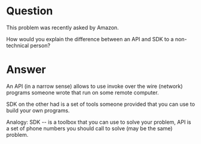 # Question

This problem was recently asked by Amazon.

How would you explain the difference between an API and SDK to a non-technical person?

# Answer

An API (in a narrow sense) allows to use invoke over the wire (network) programs someone wrote that run on some remote computer.

SDK on the other had is a set of tools someone provided that you can use to build your own programs.

Analogy: SDK -- is a toolbox that you can use to solve your problem, API is a set of phone numbers you should call to solve (may be the same) problem.
